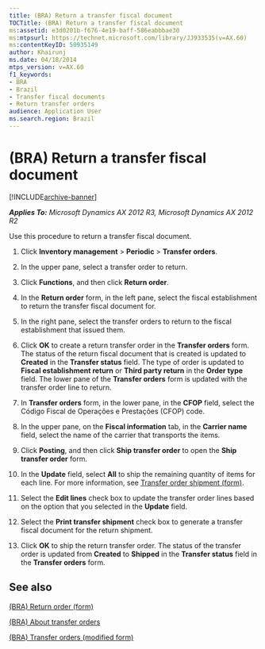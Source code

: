 ```yaml
---
title: (BRA) Return a transfer fiscal document
TOCTitle: (BRA) Return a transfer fiscal document
ms:assetid: e3d0201b-f676-4e19-baff-586eabbbae30
ms:mtpsurl: https://technet.microsoft.com/library/JJ933535(v=AX.60)
ms:contentKeyID: 50935149
author: Khairunj
ms.date: 04/18/2014
mtps_version: v=AX.60
f1_keywords:
- BRA
- Brazil
- Transfer fiscal documents
- Return transfer orders
audience: Application User
ms.search.region: Brazil
---
```


# (BRA) Return a transfer fiscal document 


[!INCLUDE[archive-banner](includes/archive-banner.md)]


_**Applies To:** Microsoft Dynamics AX 2012 R3, Microsoft Dynamics AX 2012 R2_

Use this procedure to return a transfer fiscal document.

1.  Click **Inventory management** \> **Periodic** \> **Transfer orders**.

2.  In the upper pane, select a transfer order to return.

3.  Click **Functions**, and then click **Return order**.

4.  In the **Return order** form, in the left pane, select the fiscal establishment to return the transfer fiscal document for.

5.  In the right pane, select the transfer orders to return to the fiscal establishment that issued them.

6.  Click **OK** to create a return transfer order in the **Transfer orders** form. The status of the return fiscal document that is created is updated to **Created** in the **Transfer status** field. The type of order is updated to **Fiscal establishment return** or **Third party return** in the **Order type** field. The lower pane of the **Transfer orders** form is updated with the transfer order line to return.

7.  In **Transfer orders** form, in the lower pane, in the **CFOP** field, select the Código Fiscal de Operações e Prestações (CFOP) code.

8.  In the upper pane, on the **Fiscal information** tab, in the **Carrier name** field, select the name of the carrier that transports the items.

9.  Click **Posting**, and then click **Ship transfer order** to open the **Ship transfer order** form.

10. In the **Update** field, select **All** to ship the remaining quantity of items for each line. For more information, see [Transfer order shipment (form)](https://technet.microsoft.com/library/aa577094\(v=ax.60\)).

11. Select the **Edit lines** check box to update the transfer order lines based on the option that you selected in the **Update** field.

12. Select the **Print transfer shipment** check box to generate a transfer fiscal document for the return shipment.

13. Click **OK** to ship the return transfer order. The status of the transfer order is updated from **Created** to **Shipped** in the **Transfer status** field in the **Transfer orders** form.

## See also

[(BRA) Return order (form)](https://technet.microsoft.com/library/jj911254\(v=ax.60\))

[(BRA) About transfer orders](bra-about-transfer-orders.md)

[(BRA) Transfer orders (modified form)](https://technet.microsoft.com/library/jj910973\(v=ax.60\))

  


